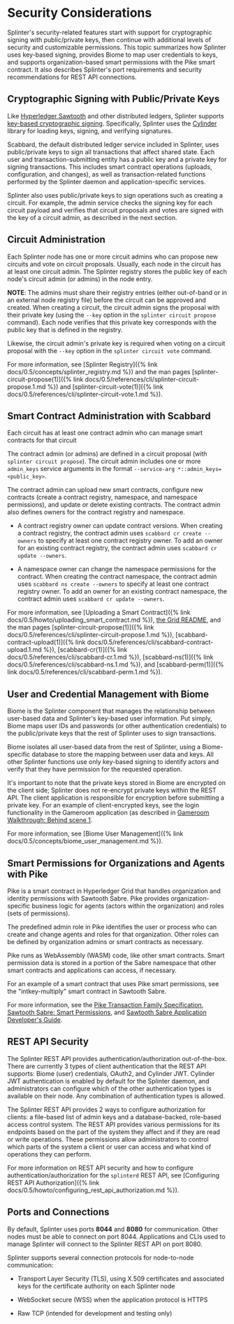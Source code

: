 # Security Considerations

<!--
  Copyright 2018-2020 Cargill Incorporated
  Licensed under Creative Commons Attribution 4.0 International License
  https://creativecommons.org/licenses/by/4.0/
-->

Splinter's security-related features start with support for cryptographic
signing with public/private keys, then continue with additional levels of
security and customizable permissions. This topic summarizes how Splinter uses
key-based signing, provides Biome to map user credentials to keys, and supports
organization-based smart permissions with the Pike smart contract. It also
describes Splinter's port requirements and security recommendations for REST API
connections.

## Cryptographic Signing with Public/Private Keys

Like [Hyperledger Sawtooth](https://sawtooth.hyperledger.org/) and other
distributed ledgers, Splinter supports [key-based cryptographic
signing](https://en.wikipedia.org/wiki/Public-key_cryptography). Specifically,
Splinter uses the [Cylinder](https://docs.rs/cylinder/0.2.2/cylinder/) library
for loading keys, signing, and verifying signatures.

Scabbard, the default distributed ledger service included in Splinter, uses
public/private keys to sign all transactions that affect shared state. Each user
and transaction-submitting entity has a public key and a private key for signing
transactions. This includes smart contract operations (uploads, configuration,
and changes), as well as transaction-related functions performed by the Splinter
daemon and application-specific services.

Splinter also uses public/private keys to sign operations such
as creating a circuit. For example, the admin service checks the signing key for
each circuit payload and verifies that circuit proposals and votes are signed
with the key of a circuit admin, as described in the next section.

## Circuit Administration

Each Splinter node has one or more circuit admins who can propose new circuits
and vote on circuit proposals. Usually, each node in the circuit has at least
one circuit admin. The Splinter registry stores the public key of each node's
circuit admin (or admins) in the node entry.

**NOTE**: The admins must share their registry entries (either out-of-band or in
an external node registry file) before the circuit can be approved and created.
When creating a circuit, the circuit admin signs the proposal with their
private key (using the `--key` option in the `splinter circuit propose`
command). Each node verifies that this private key corresponds with the public
key that is defined in the registry.

Likewise, the circuit admin's private key is required when voting on a circuit
proposal with the `--key` option in the `splinter circuit vote` command.

For more information, see [Splinter
Registry]({% link docs/0.5/concepts/splinter_registry.md %}) and the man pages
[splinter-circuit-propose(1)]({% link
docs/0.5/references/cli/splinter-circuit-propose.1.md %})
and [splinter-circuit-vote(1)]({% link
docs/0.5/references/cli/splinter-circuit-vote.1.md %}).

## Smart Contract Administration with Scabbard

Each circuit has at least one contract admin who can manage smart contracts for
that circuit

The contract admin (or admins) are defined in a circuit proposal (with
`splinter circuit propose`). The circuit admin includes one or more
`admin_keys` service arguments in the format `--service-arg
*::admin_keys=<public_key>`.

The contract admin can upload new smart contracts, configure new contracts
(create a contract registry, namespace, and namespace permissions), and update
or delete existing contracts. The contract admin also defines owners for the
contract registry and namespace.

* A contract registry owner can update contract versions. When creating a
  contract registry, the contract admin uses `scabbard cr create --owners` to
  specify at least one contract registry owner. To add an owner for an existing
  contract registry, the contract admin uses `scabbard cr update --owners`.

* A namespace owner can change the namespace permissions for the contract. When
  creating the contract namespace, the contract admin uses `scabbard ns create
  --owners` to specify at least one contract registry owner. To add an owner for
  an existing contract namespace, the contract admin uses `scabbard cr update
  --owners`.

For more information, see [Uploading a Smart
Contract]({% link docs/0.5/howto/uploading_smart_contract.md %}),
[the Grid
README](https://github.com/hyperledger/grid/blob/master/examples/splinter/README.md#demonstrate-grid-smart-contract-functionality),
and the man pages
[splinter-circuit-propose(1)]({% link
docs/0.5/references/cli/splinter-circuit-propose.1.md %}),
[scabbard-contract-upload(1)]({% link
docs/0.5/references/cli/scabbard-contract-upload.1.md %}),
[scabbard-cr(1)]({% link docs/0.5/references/cli/scabbard-cr.1.md %}),
[scabbard-ns(1)]({% link docs/0.5/references/cli/scabbard-ns.1.md %}),
and [scabbard-perm(1)]({% link docs/0.5/references/cli/scabbard-perm.1.md %}).

## User and Credential Management with Biome

Biome is the Splinter component that manages the relationship between
user-based data and Splinter's key-based user information. Put simply, Biome
maps user IDs and passwords (or other authentication credentials) to the
public/private keys that the rest of Splinter uses to sign transactions.

Biome isolates all user-based data from the rest of Splinter, using a
Biome-specific database to store the mapping between user data and keys. All
other Splinter functions use only key-based signing to identify actors and
verify that they have permission for the requested operation.

It's important to note that the private keys stored in Biome are encrypted
on the client side; Splinter does not re-encrypt private keys within the REST
API. The client application is responsible for encryption before submitting a
private key. For an example of client-encrypted keys, see the login
functionality in the Gameroom application (as described in
[Gameroom Walkthrough: Behind scene
1](../examples/gameroom/walkthrough/#i-1-behind-scene-1-alice-logs-into-acmes-gameroom-ui).

For more information, see [Biome User
Management]({% link docs/0.5/concepts/biome_user_management.md %}).

## Smart Permissions for Organizations and Agents with Pike

Pike is a smart contract in Hyperledger Grid that handles organization and
identity permissions with Sawtooth Sabre. Pike provides organization-specific
business logic for agents (actors within the organization) and roles (sets of
permissions).

The predefined admin role in Pike identifies the user or process who can create
and change agents and roles for that organization. Other roles can be defined by
organization admins or smart contracts as necessary.

Pike runs as WebAssembly (WASM) code, like other smart contracts. Smart
permission data is stored in a portion of the Sabre namespace that other smart
contracts and applications can access, if necessary.

For an example of a smart contract that uses Pike smart permissions, see the
"intkey-multiply" smart contract in Sawtooth Sabre.

For more information, see the [Pike Transaction Family
Specification](https://grid.hyperledger.org/docs/grid/nightly/master/transaction_family_specifications/pike_transaction_family.html),
[Sawtooth Sabre: Smart
Permissions](https://sawtooth.hyperledger.org/docs/sabre/nightly/master/smart_permissions.html),
and [Sawtooth Sabre Application Developer's
Guide](https://sawtooth.hyperledger.org/docs/sabre/nightly/master/application_developer_guide.html).

## REST API Security

The Splinter REST API provides authentication/authorization out-of-the-box.
There are currently 3 types of client authentication that the REST API supports:
Biome (user) credentials, OAuth2, and Cylinder JWT. Cylinder JWT authentication
is enabled by default for the Splinter daemon, and administrators can configure
which of the other authentication types is available on their node. Any
combination of authentication types is allowed.

The Splinter REST API provides 2 ways to configure authorization for clients: a
file-based list of admin keys and a database-backed, role-based access control
system. The REST API provides various permissions for its endpoints based on the
part of the system they affect and if they are read or write operations. These
permissions allow administrators to control which parts of the system a client
or user can access and what kind of operations they can perform.

For more information on REST API security and how to configure
authentication/authorization for the `splinterd` REST API, see
[Configuring REST API Authorization]({% link
docs/0.5/howto/configuring_rest_api_authorization.md %}).

## Ports and Connections

By default, Splinter uses ports **8044** and **8080** for communication. Other
nodes must be able to connect on port 8044.  Applications and CLIs used to
manage Splinter will connect to the Splinter REST API on port 8080.

Splinter supports several connection protocols for node-to-node communication:

* Transport Layer Security (TLS), using X.509 certificates and associated keys
  for the certificate authority on each Splinter node

* WebSocket secure (WSS) when the application protocol is HTTPS

* Raw TCP (intended for development and testing only)

